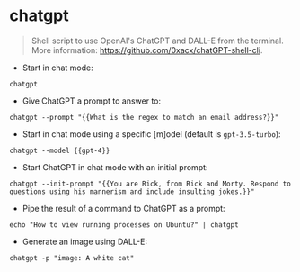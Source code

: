 # chatgpt

> Shell script to use OpenAI's ChatGPT and DALL-E from the terminal.
> More information: <https://github.com/0xacx/chatGPT-shell-cli>.

- Start in chat mode:

`chatgpt`

- Give ChatGPT a prompt to answer to:

`chatgpt --prompt "{{What is the regex to match an email address?}}"`

- Start in chat mode using a specific [m]odel (default is `gpt-3.5-turbo`):

`chatgpt --model {{gpt-4}}`

- Start ChatGPT in chat mode with an initial prompt:

`chatgpt --init-prompt "{{You are Rick, from Rick and Morty. Respond to questions using his mannerism and include insulting jokes.}}"`

- Pipe the result of a command to ChatGPT as a prompt:

`echo "How to view running processes on Ubuntu?" | chatgpt`

- Generate an image using DALL-E:

`chatgpt -p "image: A white cat"`
